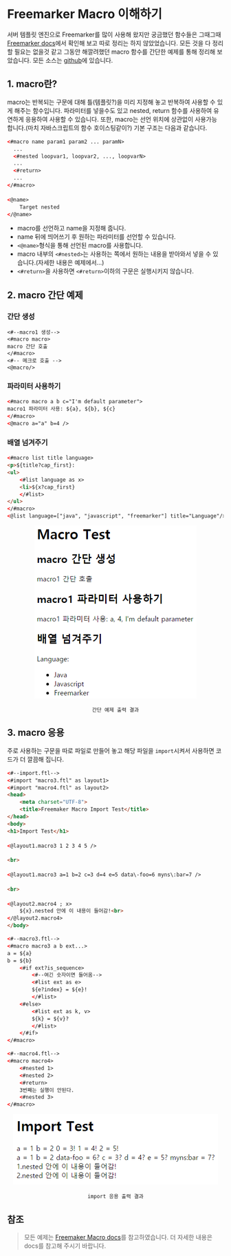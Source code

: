 # Freemarker Macro 이해하기
서버 템플릿 엔진으로 Freemarker를 많이 사용해 왔지만 궁금했던 함수들은 그때그때 [Freemarker docs](http://freemarker.org/docs/)에서 확인해 보고 따로 정리는 하지 않았었습니다. 
모든 것을 다 정리할 필요는 없을것 같고 그동안 해깔려했던 macro 함수를 간단한 예제를 통해 정리해 보았습니다. 모든 소스는 [github](https://github.com/young891221/Freemaker-Macro)에 있습니다.

## 1. macro란?
macro는 반복되는 구문에 대해 틀(템플릿?)을 미리 지정해 놓고 반복하여 사용할 수 있게 해주는 함수입니다. 파라미터를 넣을수도 있고 nested, return 함수를 사용하여 유연하게 응용하여 사용할 수 있습니다. 
또한, macro는 선언 위치에 상관없이 사용가능 합니다.(마치 자바스크립트의 함수 호이스팅같이?) 기본 구조는 다음과 같습니다.
```html
<#macro name param1 param2 ... paramN>
  ...
  <#nested loopvar1, loopvar2, ..., loopvarN>
  ...
  <#return>
  ...
</#macro>

<@name>
	Target nested
</@name>
```

- macro를 선언하고 name을 지정해 줍니다.
- name 뒤에 띄어쓰기 후 원하는 파라미터를 선언할 수 있습니다.
- `<@name>`형식을 통해 선언된 macro를 사용합니다.
- macro 내부의 `<#nested>`는 사용하는 쪽에서 원하는 내용을 받아와서 넣을 수 있습니다.(자세한 내용은 예제에서...)
- `<#return>`을 사용하면 `<#return>`이하의 구문은 실행시키지 않습니다.

## 2. macro 간단 예제
### 간단 생성
```freemarker
<#--macro1 생성-->
<#macro macro>
macro 간단 호출
</#macro>
<#-- 메크로 호출 -->
<@macro/>
```

### 파라미터 사용하기
```html
<#macro macro a b c="I'm default parameter">
macro1 파라미터 사용: ${a}, ${b}, ${c}
</#macro>
<@macro a="a" b=4 />
```

### 배열 넘겨주기
```html
<#macro list title language>
<p>${title?cap_first}:
<ul>
    <#list language as x>
    <li>${x?cap_first}
    </#list>
</ul>
</#macro>
<@list language=["java", "javascript", "freemarker"] title="Language"/>
```

<p align="center">
<img src="/images/Freemarker/1.png"/>
</p>
<p align="center">
<code>간단 예제 출력 결과</code>
</p>

## 3. macro 응용
주로 사용하는 구문을 따로 파일로 만들어 놓고 해당 파일을 `import`시켜서 사용하면 코드가 더 깔끔해 집니다.
```html
<#--import.ftl-->
<#import "macro3.ftl" as layout1>
<#import "macro4.ftl" as layout2>
<head>
    <meta charset="UTF-8">
    <title>Freemaker Macro Import Test</title>
</head>
<body>
<h1>Import Test</h1>

<@layout1.macro3 1 2 3 4 5 />

<br>

<@layout1.macro3 a=1 b=2 c=3 d=4 e=5 data\-foo=6 myns\:bar=7 />

<br>

<@layout2.macro4 ; x>
    ${x}.nested 안에 이 내용이 들어감!<br>
</@layout2.macro4>
</body>
```

```html
<#--macro3.ftl-->
<#macro macro3 a b ext...>
a = ${a}
b = ${b}
	<#if ext?is_sequence>
        <#--여긴 숫자이면 들어옴-->
		<#list ext as e>
		${e?index} = ${e}!
		</#list>
	<#else>
		<#list ext as k, v>
		${k} = ${v}?
		</#list>
	</#if>
</#macro>
```

```html
<#--macro4.ftl-->
<#macro macro4>
	<#nested 1>
	<#nested 2>
	<#return>
	3번째는 실행이 안된다.
	<#nested 3>
</#macro>
```

<p align="center">
<img src="/images/Freemarker/2.png"/>
</p>
<p align="center">
<code>import 응용 출력 결과</code>
</p>

## 참조
>모든 예제는 [Freemaker Macro docs](http://freemarker.org/docs/ref_directive_macro.html)를 참고하였습니다. 더 자세한 내용은 docs를 참고해 주시기 바랍니다.
